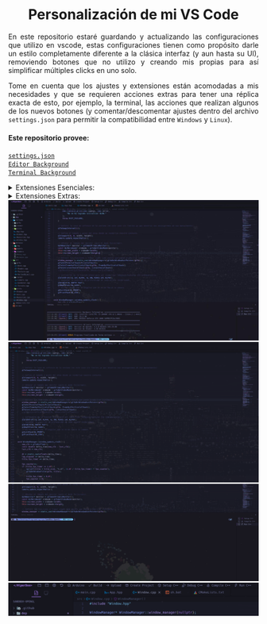 <div align="center">
    <h1>Personalización de mi VS Code</h1>
</div>

<p align="justify">
En este repositorio estaré guardando y actualizando las configuraciones que utilizo en vscode, estas configuraciones tienen como propósito darle un estilo completamente diferente a la clásica interfaz (y aun hasta su UI), removiendo botones que no utilizo y creando mis propias para así simplificar múltiples clicks en uno solo.
</p>
<p align="justify">
Tome en cuenta que los ajustes y extensiones están acomodadas a mis necesidades y que se requieren acciones extras para tener una réplica exacta de esto, por ejemplo, la terminal, las acciones que realizan algunos de los nuevos botones (y comentar/descomentar ajustes dentro del archivo <code>settings.json</code> para permitir la compatibilidad entre <code>Windows</code> y <code>Linux</code>).
</p>

#### Este repositorio provee:
[`settings.json`](settings.json)<br>
[`Editor Background`](Pictures/vscode_editor.jpeg)<br>
[`Terminal Background`](Pictures/vscode_terminal.jpeg)<br>
<details>
<summary>Extensiones Esenciales:</summary>

[`Apc Customize UI++`](https://github.com/drcika/apc-extension)<br>
[`Background`](https://github.com/KatsuteDev/Background)<br>
[`Blur Menu`](https://github.com/amnweb/blur-menu-vscode)<br>
[`Error Lens`](https://github.com/usernamehw/vscode-error-lens)<br>
[`Material Icon Theme`](https://github.com/PKief/vscode-material-icon-theme)<br>
[`VsCode Action Buttons`](https://github.com/SeunLanLege/vscode-action-buttons)<br>
[`VSCode Animations`](https://github.com/BrandonKirbyson/VSCode-Animations)<br>
</details>
<details>
<summary>Extensiones Extras:</summary>

[`3D Viewer for VSCode`](https://marketplace.visualstudio.com/items?itemName=slevesque.vscode-3dviewer)<br>
[`C/C++ Extension Pack`](https://github.com/microsoft/vscode-cpptools)<br>
[`Discord Rich Presence`](https://marketplace.visualstudio.com/items?itemName=LeonardSSH.vscord)<br>
[`GitHub Markdown Preview`](https://github.com/mjbvz/vscode-github-markdown-preview)<br>
[`glsl-canvas`]()<br>
[`glTF Tools`](https://github.com/AnalyticalGraphicsInc/gltf-vscode)<br>
[`Hex Editor`](https://github.com/microsoft/vscode-hexeditor)<br>
[`Makefile Tools`](https://github.com/Microsoft/vscode-makefile-tools)<br>
[`PlatformIO IDE`](https://github.com/platformio/platformio-vscode-ide)<br>
[`Python`](https://github.com/Microsoft/vscode-python)<br>
[`Rainbow CSV`](https://github.com/mechatroner/vscode_rainbow_csv)<br>
[`Serial Monitor`](https://github.com/microsoft/vscode-serial-monitor)<br>
[`TODO Highlight`](https://github.com/wayou/vscode-todo-highlight)<br>
[`WebGL GLSL Editor`](https://github.com/racz16/WebGL-GLSL-Editor)<br>
</details>

<img src="https://github.com/HiperDoo/personal-vscode/blob/main/Pictures/SS0.jpg?raw=true">
<img src="https://github.com/HiperDoo/personal-vscode/blob/main/Pictures/SS1.png?raw=true">
<img src="https://github.com/HiperDoo/personal-vscode/blob/main/Pictures/SS2.png?raw=true">
<img src="https://github.com/HiperDoo/personal-vscode/blob/main/Pictures/SS3.png?raw=true">